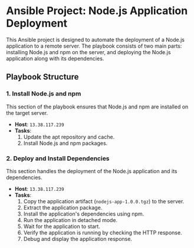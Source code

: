 # Ansible Project: Node.js Application Deployment

This Ansible project is designed to automate the deployment of a Node.js application to a remote server. The playbook consists of two main parts: installing Node.js and npm on the server, and deploying the Node.js application along with its dependencies.



## Playbook Structure

### 1. Install Node.js and npm

This section of the playbook ensures that Node.js and npm are installed on the target server.

- **Host**: `13.38.117.239`
- **Tasks**:
  1. Update the apt repository and cache.
  2. Install Node.js and npm packages.

### 2. Deploy and Install Dependencies

This section handles the deployment of the Node.js application and its dependencies.

- **Host**: `13.38.117.239`
- **Tasks**:
  1. Copy the application artifact (`nodejs-app-1.0.0.tgz`) to the server.
  2. Extract the application package.
  3. Install the application's dependencies using npm.
  4. Run the application in detached mode.
  5. Wait for the application to start.
  6. Verify the application is running by checking the HTTP response.
  7. Debug and display the application response.

